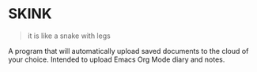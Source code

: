 # SKINK
> it is like a snake with legs

A program that will automatically upload saved documents to the cloud of your choice.
Intended to upload Emacs Org Mode diary and notes.
